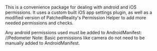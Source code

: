 This is a convenience package for dealing with android and iOS permissions. It uses a custom built iOS app settings plugin, as well as a modified version of PatchedReality's Permission Helper to add more needed permissions and checks.

Any android permissions used must be added to AndroidManifest:
<uses-permission android:name="android.permission.ACTIVITY_RECOGNITION"/> //Pedometer
Note: Basic permissions like camera do not need to be manually added to AndroidManifest.
